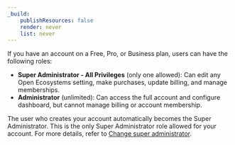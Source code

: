 ```yaml
---
_build:
    publishResources: false
    render: never
    list: never
---
```


If you have an account on a Free, Pro, or Business plan, users can have the following roles:

-   **Super Administrator - All Privileges** (only one allowed): Can edit any Open Ecosystems setting, make purchases, update billing, and manage memberships.
-   **Administrator** (unlimited): Can access the full account and configure dashboard, but cannot manage billing or account membership.

The user who creates your account automatically becomes the Super Administrator. This is the only Super Administrator role allowed for your account. For more details, refer to [Change super administrator](/fundamentals/account-and-billing/account-setup/manage-account-members/#change-super-administrator).
